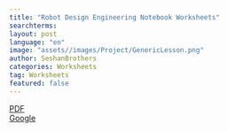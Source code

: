 ```yaml
---
title: "Robot Design Engineering Notebook Worksheets"
searchterms:
layout: post
language: "en"
image: "assets//images/Project/GenericLesson.png"
author: SeshanBrothers
categories: Worksheets
tag: Worksheets
featured: false
---
```


<a href="/translations/en-us/Worksheets/2022FLLTutorials-RDWorksheets.pdf">PDF</a><br>
<a href="https://docs.google.com/presentation/d/1cnHI6-rz6Ma0WVJPjxYMvCWjMc_EX_f12kJLXlFkWDA/edit?usp=sharing">Google</a><br>
